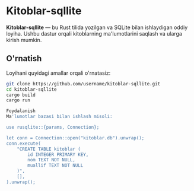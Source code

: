 # Kitoblar-sqllite

**Kitoblar-sqllite** — bu Rust tilida yozilgan va SQLite bilan ishlaydigan oddiy loyiha. Ushbu dastur orqali kitoblarning ma'lumotlarini saqlash va ularga kirish mumkin.

## O'rnatish

Loyihani quyidagi amallar orqali o'rnatasiz:

```bash
git clone https://github.com/username/kitoblar-sqllite.git
cd kitoblar-sqllite
cargo build
cargo run

Foydalanish
Ma'lumotlar bazasi bilan ishlash misoli:

use rusqlite::{params, Connection};

let conn = Connection::open("kitoblar.db").unwrap();
conn.execute(
    "CREATE TABLE kitoblar (
        id INTEGER PRIMARY KEY,
        nom TEXT NOT NULL,
        muallif TEXT NOT NULL
    )",
    [],
).unwrap();
